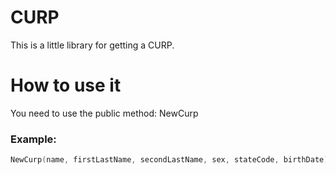 # CURP

This is a little library for getting a CURP.

# How to use it
You need to use the public method: NewCurp

### Example: 

```go
NewCurp(name, firstLastName, secondLastName, sex, stateCode, birthDate)
```